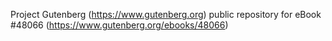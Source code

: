 Project Gutenberg (https://www.gutenberg.org) public repository for eBook #48066 (https://www.gutenberg.org/ebooks/48066)

